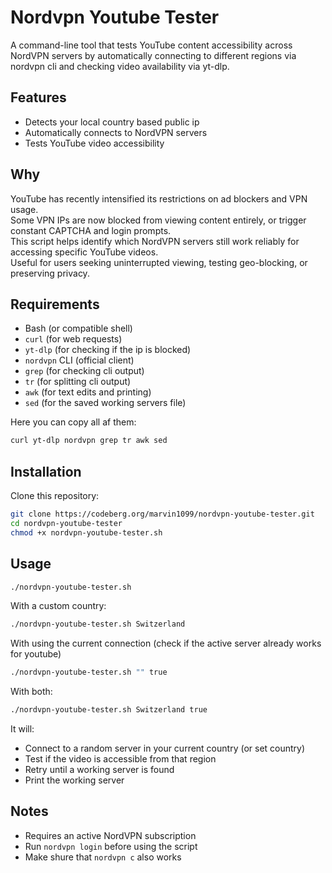 # Nordvpn Youtube Tester

A command-line tool that tests YouTube content accessibility across NordVPN servers by automatically connecting to different regions via nordvpn cli and checking video availability via yt-dlp.

## Features

- Detects your local country based public ip
- Automatically connects to NordVPN servers
- Tests YouTube video accessibility

## Why

YouTube has recently intensified its restrictions on ad blockers and VPN usage.  
Some VPN IPs are now blocked from viewing content entirely, or trigger constant CAPTCHA and login prompts.  
This script helps identify which NordVPN servers still work reliably for accessing specific YouTube videos.  
Useful for users seeking uninterrupted viewing, testing geo-blocking, or preserving privacy.

## Requirements

- Bash (or compatible shell)
- `curl` (for web requests)
- `yt-dlp` (for checking if the ip is blocked)
- `nordvpn` CLI (official client)
- `grep` (for checking cli output)
- `tr` (for splitting cli output)
- `awk` (for text edits and printing)
- `sed` (for the saved working servers file)

Here you can copy all af them:
```bash
curl yt-dlp nordvpn grep tr awk sed
```

## Installation

Clone this repository:

```bash
git clone https://codeberg.org/marvin1099/nordvpn-youtube-tester.git
cd nordvpn-youtube-tester
chmod +x nordvpn-youtube-tester.sh
```

## Usage

```bash
./nordvpn-youtube-tester.sh
```

With a custom country:
```bash
./nordvpn-youtube-tester.sh Switzerland
```

With using the current connection (check if the active server already works for youtube)
```bash
./nordvpn-youtube-tester.sh "" true
```

With both:
```bash
./nordvpn-youtube-tester.sh Switzerland true
```

It will:

* Connect to a random server in your current country (or set country)
* Test if the video is accessible from that region
* Retry until a working server is found
* Print the working server

## Notes

* Requires an active NordVPN subscription
* Run `nordvpn login` before using the script
* Make shure that `nordvpn c` also works